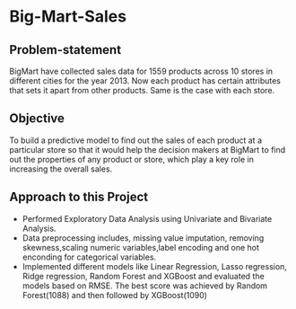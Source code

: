 # Big-Mart-Sales

## Problem-statement
BigMart have collected sales data for 1559 products across 10 stores in different cities for the year 2013. Now each product has certain attributes that sets it apart from other products. Same is the case with each store.

## Objective
To build a predictive model to find out the sales of each product at a particular store so that it would help the decision makers at BigMart to find out the properties of any product or store, which play a key role in increasing the overall sales.

## Approach to this Project
* Performed Exploratory Data Analysis using Univariate and Bivariate Analysis. 
* Data preprocessing includes, missing value imputation, removing skewness,scaling numeric variables,label encoding and one hot enconding for categorical variables.
* Implemented different models like Linear Regression, Lasso regression, Ridge regression, Random Forest and XGBoost and evaluated the models based on RMSE. The best score was achieved by Random Forest(1088) and then followed by XGBoost(1090)
